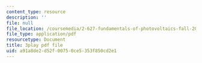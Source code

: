 ```yaml
---
content_type: resource
description: ''
file: null
file_location: /coursemedia/2-627-fundamentals-of-photovoltaics-fall-2013/a91a8de2d52f00750ce5353f850cd2e1_BcVzc6IGwS0.pdf
file_type: application/pdf
resourcetype: Document
title: 3play pdf file
uid: a91a8de2-d52f-0075-0ce5-353f850cd2e1
---
```

